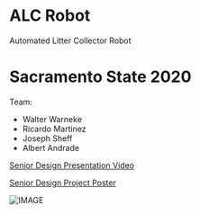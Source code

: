 # ALC Robot
Automated Litter Collector Robot

# Sacramento State 2020
Team:
- Walter Warneke
- Ricardo Martinez
- Joseph Sheff
- Albert Andrade

[Senior Design Presentation Video](https://www.youtube.com/watch?v=QL7SbdBDqHc&feature=youtu.be "Youtube Link")

[Senior Design Project Poster](https://github.com/Rickysmm/ALC_Robot/blob/master/AlphaTeamPoster_Fall2020.pdf "Project Poster")

![IMAGE](https://github.com/Rickysmm/ALC_Robot/blob/master/ALC_Robot.png)
